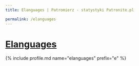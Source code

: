 ```yaml
---
title: Elanguages | Patromierz - statystyki Patronite.pl

permalink: /elanguages
---
```


# [Elanguages](https://patronite.pl/elanguages)

{% include profile.md name="elanguages" prefix="e" %}
